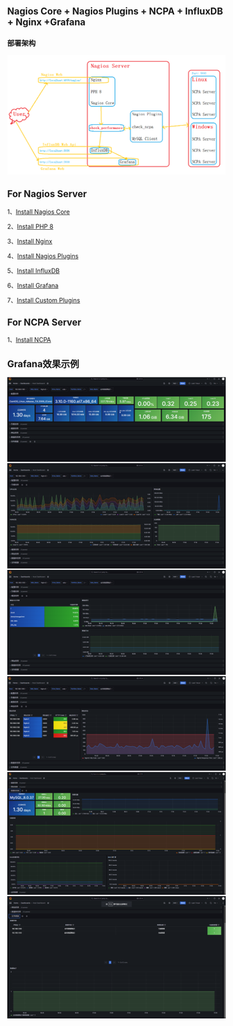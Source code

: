 ## Nagios Core + Nagios Plugins + NCPA + InfluxDB + Nginx +Grafana

### 部署架构
![image](./IMG/Nagios_Server.png)

## For Nagios Server

1、[Install Nagios Core](./Nagios_Core/Install.md)

2、[Install PHP 8](./PHP/Install.md)

3、[Install Nginx](./Nginx/Install.md)

4、[Install Nagios Plugins](./Nagios_Plugins/Install.md)

5、[Install InfluxDB](./InfluxDB/Install.md)

6、[Install Grafana](./Grafana/Install.md)

7、[Install Custom Plugins](./Custom_Plugins/Install.md)

## For NCPA Server

1、[Install NCPA](./NCPA/Install.md)


## Grafana效果示例
![image](./IMG/Grafana_1.png)
![image](./IMG/Grafana_2.png)
![image](./IMG/Grafana_3.png)
![image](./IMG/Grafana_4.png)
![image](./IMG/Grafana_5.png)
![image](./IMG/Grafana_6.png)
